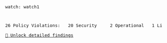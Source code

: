 <pre>watch: watch1</pre><br><pre>26 Policy Violations:&Tab;20 Security&Tab;2 Operational&Tab;1 License&Tab;3 Secrets<br><br><a href="https://jfrog.com/help/access?xinfo:appid=csh-gen-gitbook">🐸 Unlock detailed findings</a></pre>
